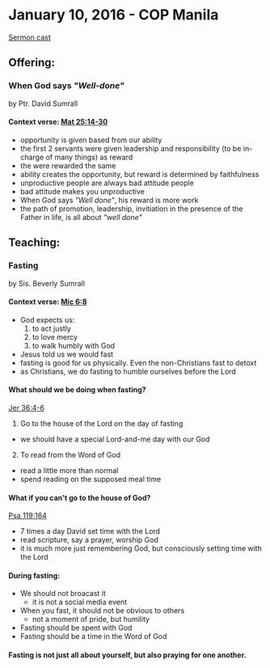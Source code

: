 # January 10, 2016 - COP Manila

[Sermon cast](http://livestream.com/cathedralofpraise/cathedralofpraiseph/videos/108933171)

## Offering:

### When God says *"Well-done"*
by Ptr. David Sumrall

#### Context verse: [Mat 25:14-30](http://www.biblestudytools.com/matthew/passage/?q=matthew+25:14-30)

- opportunity is given based from our ability
- the first 2 servants were given leadership and responsibility (to be in-charge of many things) as reward
- the  were rewarded the same
- ability creates the opportunity, but reward is determined by faithfulness
- unproductive people are always bad attitude people
- bad attitude makes you unproductive
- When God says *"Well done"*, his reward is more work
- the path of promotion, leadership, invitiation in the presence of the Father in life, is all about *"well done"*

## Teaching:

### Fasting
by Sis. Beverly Sumrall

#### Context verse: [Mic 6:8](http://www.biblestudytools.com/micah/6-8.html)

- God expects us:
  1. to act justly
  2. to love mercy
  3. to walk humbly with God
- Jesus told us we would fast
- fasting is good for us physically. Even the non-Christians fast to detoxt
- as Christians, we do fasting to humble ourselves before the Lord

#### What should we be doing when fasting?
[Jer 36:4-6](http://www.biblestudytools.com/jeremiah/passage/?q=jeremiah+36:4-6)

1. Go to the house of the Lord on the day of fasting
  - we should have a special Lord-and-me day with our God
2. To read from the Word of God
  - read a little more than normal
  - spend reading on the supposed meal time

#### What if you can't go to the house of God?
[Psa 119:164](http://www.biblestudytools.com/psalms/119-164.html)

- 7 times a day David set time with the Lord
- read scripture, say a prayer, worship God
- it is much more just remembering God, but consciously setting time with the Lord

#### During fasting:
- We should not broacast it
  - it is not a social media event
- When you fast, it should not be obvious to others
  - not a moment of pride, but humility
- Fasting should be spent with God
- Fasting should be a time in the Word of God

#### Fasting is not just all about yourself, but also praying for one another.